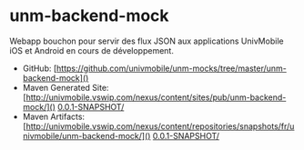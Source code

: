 unm-backend-mock
================

Webapp bouchon pour servir des flux JSON
aux applications UnivMobile iOS et Android
en cours de développement.

  * GitHub: [https://github.com/univmobile/unm-mocks/tree/master/unm-backend-mock]()
  * Maven Generated Site: [http://univmobile.vswip.com/nexus/content/sites/pub/unm-backend-mock/]() [0.0.1-SNAPSHOT/](http://univmobile.vswip.com/nexus/content/sites/pub/unm-backend-mock/0.0.1-SNAPSHOT/)
  * Maven Artifacts: [http://univmobile.vswip.com/nexus/content/repositories/snapshots/fr/univmobile/unm-backend-mock/]() [0.0.1-SNAPSHOT/](http://univmobile.vswip.com/nexus/content/repositories/snapshots/fr/univmobile/unm-backend-mock/0.0.1-SNAPSHOT/)